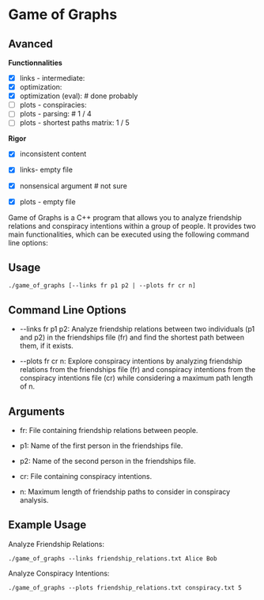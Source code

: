 # Game of Graphs

## Avanced

**Functionnalities**
 - [x] links - intermediate:
 - [x] optimization:
 - [x] optimization (eval): # done probably
 - [ ] plots - conspiracies:
 - [ ] plots - parsing: # 1 / 4
 - [ ] plots - shortest paths matrix: 1 / 5

**Rigor**
 - [x] inconsistent content
 - [x] links- empty file
 - [x] nonsensical argument # not sure
 - [x] plots - empty file


Game of Graphs is a C++ program that allows you to analyze friendship relations and conspiracy intentions within a group of people. It provides two main functionalities, which can be executed using the following command line options:

## Usage

```shell
./game_of_graphs [--links fr p1 p2 | --plots fr cr n]
```

## Command Line Options
- --links fr p1 p2: Analyze friendship relations between two individuals (p1 and p2) in the friendships file (fr) and find the shortest path between them, if it exists.

- --plots fr cr n: Explore conspiracy intentions by analyzing friendship relations from the friendships file (fr) and conspiracy intentions from the conspiracy intentions file (cr) while considering a maximum path length of n.

## Arguments
- fr: File containing friendship relations between people.

- p1: Name of the first person in the friendships file.

- p2: Name of the second person in the friendships file.

- cr: File containing conspiracy intentions.

- n: Maximum length of friendship paths to consider in conspiracy analysis.

## Example Usage
Analyze Friendship Relations:
```shell
./game_of_graphs --links friendship_relations.txt Alice Bob
```

Analyze Conspiracy Intentions:
```shell
./game_of_graphs --plots friendship_relations.txt conspiracy.txt 5
```
